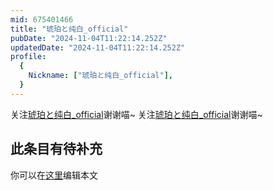 ```yaml
---
mid: 675401466
title: "琥珀と纯白_official"
pubDate: "2024-11-04T11:22:14.252Z"
updatedDate: "2024-11-04T11:22:14.252Z"
profile:
  {
    Nickname: ["琥珀と纯白_official"],
  }
---
```


关注[琥珀と纯白_official](https://space.bilibili.com/675401466)谢谢喵~ 关注[琥珀と纯白_official](https://space.bilibili.com/675401466)谢谢喵~

## 此条目有待补充
你可以在[这里](https://github.com/Yuhanawa/VTuber.ICU-Content/edit/master/v/琥珀と纯白_official/index.md)编辑本文
